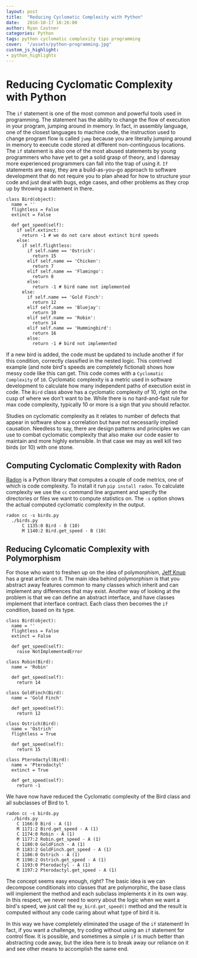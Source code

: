 ```yaml
---
layout: post
title:  "Reducing Cyclomatic Complexity with Python"
date:   2016-10-17 10:26:00
author: Ryan Castner
categories: Python
tags: python cyclomatic complexity tips programming
cover:  "/assets/python-programming.jpg"
custom_js_highlight:
- python_highlights
---
```


# Reducing Cyclomatic Complexity with Python

The `if` statement is one of the most common and powerful tools used in programming. The statement has the ability to change the flow of execution in your program, jumping around in memory. In fact, in assembly language, one of the closest languages to machine code, the instruction used to change program flow is called `jump` because you are literally jumping around in memory to execute code stored at different non-continguous locations. The `if` statement is also one of the most abused statements by young programmers who have yet to get a solid grasp of theory, and I daresay more experienced programmers can fall into the trap of using it. `If` statements are easy, they are a build-as-you-go approach to software development that do not require you to plan ahead for how to structure your code and just deal with bugs, edge cases, and other problems as they crop up by throwing a statement in there.

```
class Bird(object):
  name = ''
  flightless = False
  extinct = False

  def get_speed(self):
    if self.extinct:
      return -1 # we do not care about extinct bird speeds
    else:
      if self.flightless:
        if self.name == 'Ostrich':
          return 15
        elif self.name == 'Chicken':
          return 7
        elif self.name == 'Flamingo':
          return 8
        else:
          return -1 # bird name not implemented
      else:
        if self.name == 'Gold Finch':
          return 12
        elif self.name == 'Bluejay':
          return 10
        elif self.name == 'Robin':
          return 14
        elif self.name == 'Hummingbird':
          return 16
        else:
          return -1 # bird not implemented
```

If a new bird is added, the code must be updated to include another if for this condition, correctly classified in the nested logic. This contrived example (and note bird's speeds are completely fictional) shows how messy code like this can get. This code comes with a `Cyclomatic Complexity` of `10`. Cyclomatic complexity is a metric used in software development to calculate how many independent paths of execution exist in code. The `Bird` class above has a cyclomatic complexity of 10, right on the cusp of where we don't want to be. While there is no hard-and-fast rule for max code complexity, typically 10 or more is a sign that you should refactor.

Studies on cyclomatic complexity as it relates to number of defects that appear in software show a correlation but have not necessarily implied causation. Needless to say, there are design patterns and principles we can use to combat cyclomatic complexity that also make our code easier to maintain and more highly extensible. In that case we may as well kill two birds (or 10) with one stone.

## Computing Cyclomatic Complexity with Radon
[Radon](http://radon.readthedocs.io/en/latest/index.html) is a Python library that computes a couple of code metrics, one of which is code complexity. To install it run `pip install radon`. To calculate complexity we use the `cc` command line argument and specify the directories or files we want to compute statistics on. The `-s` option shows the actual computed cyclomatic complexity in the output.

```
radon cc -s birds.py
  ./birds.py
      C 1135:0 Bird - B (10)
      M 1140:2 Bird.get_speed - B (10)
```

## Reducing Cylcomatic Complexity with Polymorphism

For those who want to freshen up on the idea of polymorphism, [Jeff Knup](https://jeffknupp.com/blog/2014/06/18/improve-your-python-python-classes-and-object-oriented-programming/) has a great article on it. The main idea behind polymorphism is that you abstract away features common to many classes which inherit and can implement any differences that may exist. Another way of looking at the problem is that we can define an abstract interface, and have classes implement that interface contract. Each class then becomes the `if` condition, based on its type.

```
class Bird(object):
  name = ''
  flightless = False
  extinct = False

  def get_speed(self):
    raise NotImplementedError

class Robin(Bird):
  name = 'Robin'

  def get_speed(self):
    return 14

class GoldFinch(Bird):
  name = 'Gold Finch'

  def get_speed(self):
    return 12

class Ostrich(Bird):
  name = 'Ostrich'
  flightless = True

  def get_speed(self):
    return 15

class Pterodactyl(Bird):
  name = 'Pterodactyl'
  extinct = True

  def get_speed(self):
    return -1
```

We have now have reduced the Cyclomatic complexity of the Bird class and all subclasses of Bird to 1.

```
radon cc -s birds.py
  ./birds.py
    C 1166:0 Bird - A (1)
    M 1171:2 Bird.get_speed - A (1)
    C 1174:0 Robin - A (1)
    M 1177:2 Robin.get_speed - A (1)
    C 1180:0 GoldFinch - A (1)
    M 1183:2 GoldFinch.get_speed - A (1)
    C 1186:0 Ostrich - A (1)
    M 1190:2 Ostrich.get_speed - A (1)
    C 1193:0 Pterodactyl - A (1)
    M 1197:2 Pterodactyl.get_speed - A (1)
```

The concept seems easy enough, right? The basic idea is we can decompose conditionals into classes that are polymorphic, the base class will implement the method and each subclass implements it in its own way. In this respect, we never need to worry about the logic when we want a bird's speed, we just call the `my_bird.get_speed()` method and the result is computed without any code caring about what type of bird it is.

In this way we have completely eliminated the usage of the `if` statement! In fact, if you want a challenge, try coding without using an `if` statement for control flow. It is possible, and sometimes a simple `if` is much better than abstracting code away, but the idea here is to break away our reliance on it and see other means to accomplish the same end.